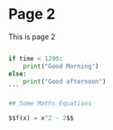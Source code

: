 # Page 2

This is page 2

````Python

if time < 1200:
    print("Good Morning")
else:
    print("Good afternoon")  
```

## Some Maths Equations

$$f(x) = x^2 - 2$$


